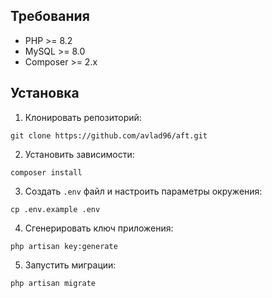 ## Требования

- PHP >= 8.2
- MySQL >= 8.0
- Composer >= 2.x

## Установка

1. Клонировать репозиторий:

```
git clone https://github.com/avlad96/aft.git
```

2. Установить зависимости:

```
composer install
```

3. Создать `.env` файл и настроить параметры окружения:

```
cp .env.example .env
```

4. Сгенерировать ключ приложения:

```
php artisan key:generate
```

5. Запустить миграции:

```
php artisan migrate
```
